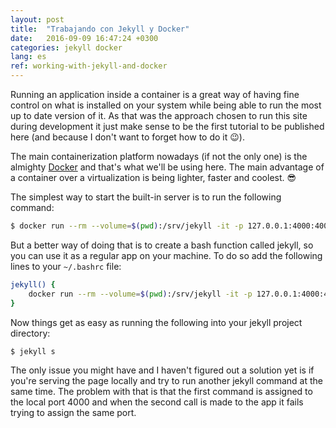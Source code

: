 ```yaml
---
layout: post
title:  "Trabajando con Jekyll y Docker"
date:   2016-09-09 16:47:24 +0300
categories: jekyll docker
lang: es
ref: working-with-jekyll-and-docker
---
```

Running an application inside a container is a great way of having fine control on what is installed on your system while being able to run the most up to date version of it. As that was the approach chosen to run this site during development it just make sense to be the first tutorial to be published here (and because I don't want to forget how to do it :wink:).


The main containerization platform nowadays (if not the only one) is the almighty [Docker][docker] and that's what we'll be using here. The main advantage of a container over a virtualization is being lighter, faster and coolest. :sunglasses:

The simplest way to start the built-in server is to run the following command:

```bash
$ docker run --rm --volume=$(pwd):/srv/jekyll -it -p 127.0.0.1:4000:4000 jekyll/jekyll
```

But a better way of doing that is to create a bash function called jekyll, so you can use it as a regular app on your machine. To do so add the following lines to your `~/.bashrc` file:

```bash
jekyll() {
    docker run --rm --volume=$(pwd):/srv/jekyll -it -p 127.0.0.1:4000:4000 jekyll/jekyll jekyll $@
}
```

Now things get as easy as running the following into your jekyll project directory:

```bash
$ jekyll s
```

The only issue you might have and I haven't figured out a solution yet is if you're serving the page locally and try to run another jekyll command at the same time. The problem with that is that the first command is assigned to the local port 4000 and when the second call is made to the app it fails trying to assign the same port.

[docker]: https://www.docker.com/
